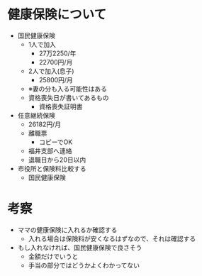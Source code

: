 # 健康保険について
- 国民健康保険
  - 1人で加入
    - 27万2250/年
    - 22700円/月
  - 2人で加入(息子)
    - 25800円/月
  - ※妻の分も入る可能性はある
  - 資格喪失日が書いてあるもの
    - 資格喪失証明書
- 任意継続保険
  - 26182円/月
  - 離職票
    - コピーでOK
  - 福井支部へ連絡
  - 退職日から20日以内
- 市役所と保険料比較する
  - 国民健康保険

# 考察
- ママの健康保険に入れるか確認する
  - 入れる場合は保険料が安くなるはずなので、それは確認する
- もし入れなければ、国民健康保険で良さそう
  - 金額だけでいうと
  - 手当の部分ではどうかよくわかってない
